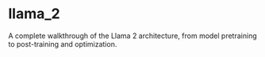 # llama_2
A complete walkthrough of the Llama 2 architecture, from model pretraining to post-training and optimization.
